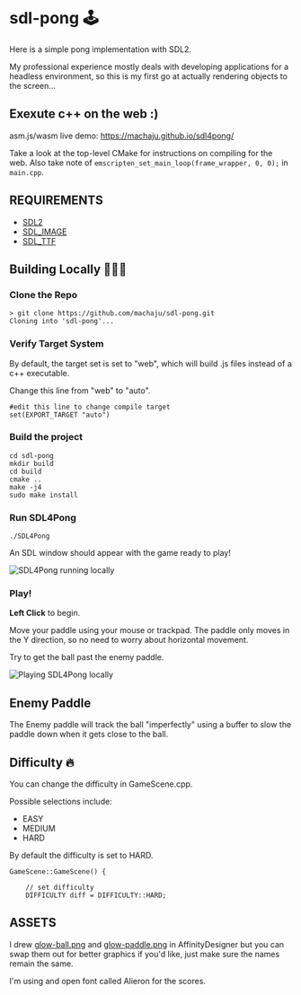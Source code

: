 # sdl-pong 🕹
Here is a simple pong implementation with SDL2. 

My professional experience mostly deals with developing applications for a headless environment, so this is my first go at actually rendering objects to the screen...  


## Exexute c++ on the web :) 
asm.js/wasm live demo: https://machaju.github.io/sdl4pong/

Take a look at the top-level CMake for instructions on compiling for the web. Also take note of  `emscripten_set_main_loop(frame_wrapper, 0, 0);` in `main.cpp`. 


## REQUIREMENTS

- [SDL2](https://www.libsdl.org/download-2.0.php)
- [SDL_IMAGE](https://www.libsdl.org/projects/SDL_image/)
- [SDL_TTF](https://www.libsdl.org/projects/SDL_ttf/)

## Building Locally 👷‍♀️🚧
### Clone the Repo
   
``` 
> git clone https://github.com/machaju/sdl-pong.git
Cloning into 'sdl-pong'...
```

### Verify Target System

By default, the target set  is set to "web", which will build .js files instead of a c++ executable.

Change this line from "web" to "auto". 
```
#edit this line to change compile target 
set(EXPORT_TARGET "auto")
```

### Build the project 
``` 
cd sdl-pong
mkdir build
cd build 
cmake ..
make -j4
sudo make install
```

### Run SDL4Pong
```./SDL4Pong```

An SDL window should appear with the game ready to play!  

![SDL4Pong running locally](/images/SDL4Pong-1.png "SDL4Pong")

### Play! 

**Left Click** to begin. 

Move your paddle using your mouse or trackpad. The paddle only moves in the Y direction, so no need to worry about horizontal movement. 

Try to get the ball past the enemy paddle. 

![Playing SDL4Pong locally](/images/SDL4Pong-2.png "SDL4PongPlaying")


## Enemy Paddle
The Enemy paddle will track the ball "imperfectly" using a buffer to slow the paddle down when it gets close to the ball. 

## Difficulty 🔥
You can change the difficulty in GameScene.cpp.

Possible selections include: 

- EASY
- MEDIUM
- HARD


By default the difficulty is set to HARD. 

```
GameScene::GameScene() {

    // set difficulty
    DIFFICULTY diff = DIFFICULTY::HARD;
```

## ASSETS
I drew [glow-ball.png](assets/glow-ball.png) and [glow-paddle.png](assets/glow-paddle.png) in AffinityDesigner but you can swap them out for better graphics if you'd like, just make sure the names remain the same. 

I'm using and open font called Alieron for the scores. 
